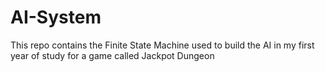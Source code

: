 # AI-System
This repo contains the Finite State Machine used to build the AI in my first year of study for a game called Jackpot Dungeon
